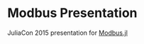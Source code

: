 # Modbus Presentation

JuliaCon 2015 presentation for [Modbus.jl](https://github.com/nkottary/Modbus.jl)
